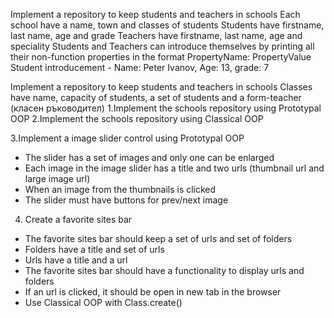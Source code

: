 Implement a repository to keep students and teachers in schools
Each school have a name, town and classes of students
Students have firstname, last name, age and grade
Teachers have firstname, last name, age and speciality
Students and Teachers can introduce themselves by printing all their non-function properties in the format PropertyName: PropertyValue
Student introducement - Name: Peter Ivanov, Age: 13, grade: 7

Implement a repository to keep students and teachers in schools
Classes have name, capacity of students, a set of students and a form-teacher (класен ръководител)
1.Implement the schools repository using Prototypal OOP
2.Implement the schools repository using Classical OOP

3.Implement a image slider control using Prototypal OOP
- The slider has a set of images and only one can be enlarged
- Each image in the image slider has a title and two urls (thumbnail url and large image url)
- When an image from the thumbnails is clicked
- The slider must have buttons for prev/next image

4. Create a favorite sites bar
- The favorite sites bar should keep a set of urls and set of folders
- Folders have a title and set of urls
- Urls have a title and a url
- The favorite sites bar should have a functionality to display urls and folders
- If an url is clicked, it should be open in new tab in the browser
- Use Classical OOP with Class.create()
